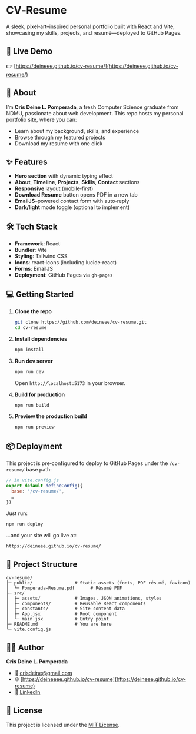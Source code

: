 # CV‑Resume



A sleek, pixel‑art–inspired personal portfolio built with React and Vite, showcasing my skills, projects, and résumé—deployed to GitHub Pages.

## 🚀 Live Demo

👉 [https://deineee.github.io/cv-resume/](https://deineee.github.io/cv-resume/)

## 📖 About

I’m **Cris Deine L. Pomperada**, a fresh Computer Science graduate from NDMU, passionate about web development. This repo hosts my personal portfolio site, where you can:

- Learn about my background, skills, and experience
- Browse through my featured projects
- Download my resume with one click

## ✨ Features

- **Hero section** with dynamic typing effect
- **About**, **Timeline**, **Projects**, **Skills**, **Contact** sections
- **Responsive** layout (mobile‑first)
- **Download Resume** button opens PDF in a new tab
- **EmailJS**–powered contact form with auto‑reply
- **Dark/light** mode toggle (optional to implement)

## 🛠️ Tech Stack

- **Framework**: React
- **Bundler**: Vite
- **Styling**: Tailwind CSS
- **Icons**: react‑icons (including lucide‑react)
- **Forms**: EmailJS
- **Deployment**: GitHub Pages via `gh‑pages`

## 💻 Getting Started

1. **Clone the repo**

   ```bash
   git clone https://github.com/deineee/cv-resume.git
   cd cv-resume
   ```

2. **Install dependencies**

   ```bash
   npm install
   ```

3. **Run dev server**

   ```bash
   npm run dev
   ```

   Open `http://localhost:5173` in your browser.

4. **Build for production**

   ```bash
   npm run build
   ```

5. **Preview the production build**

   ```bash
   npm run preview
   ```

## 📦 Deployment

This project is pre‑configured to deploy to GitHub Pages under the `/cv-resume/` base path:

```js
// in vite.config.js
export default defineConfig({
  base: '/cv-resume/',
  …
})
```

Just run:

```bash
npm run deploy
```

…and your site will go live at:

```
https://deineee.github.io/cv-resume/
```

## 📂 Project Structure

```
cv-resume/
├─ public/                # Static assets (fonts, PDF résumé, favicon)
│  └─ Pomperada-Resume.pdf      # Résumé PDF  
├─ src/
│  ├─ assets/             # Images, JSON animations, styles  
│  ├─ components/         # Reusable React components  
│  ├─ constants/          # Site content data  
│  ├─ App.jsx             # Root component  
│  └─ main.jsx            # Entry point  
├─ README.md              # You are here  
└─ vite.config.js
```

## 🙋‍♂️ Author

**Cris Deine L. Pomperada**

- 📧 [crisdeine@gmail.com](mailto\:crisdeine@gmail.com)
- 🌐 [https://deineeee.github.io/cv-resume](https://deineee.github.io/cv-resume)
- 👔 [LinkedIn](https://www.linkedin.com/in/deine/)

## 📄 License

This project is licensed under the [MIT License](./LICENSE).

